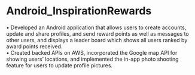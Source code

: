 # Android_InspirationRewards
• Developed an Android application that allows users to create accounts, update and share profiles, and send reward points as well as messages to other users, and displays a leader board which shows all users ranked by award points received.</br>
• Created backed APIs on AWS, incorporated the Google map API for showing users’ locations, and implemented the in-app photo shooting feature for users to update profile pictures.
